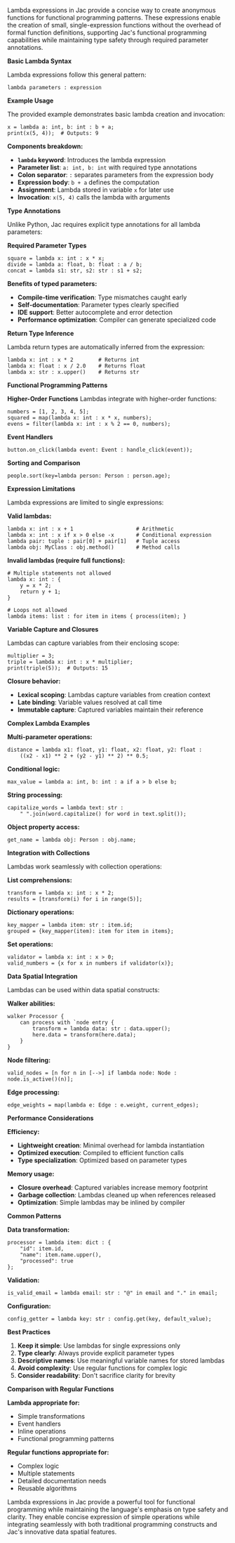 Lambda expressions in Jac provide a concise way to create anonymous functions for functional programming patterns. These expressions enable the creation of small, single-expression functions without the overhead of formal function definitions, supporting Jac's functional programming capabilities while maintaining type safety through required parameter annotations.

**Basic Lambda Syntax**

Lambda expressions follow this general pattern:
```jac
lambda parameters : expression
```

**Example Usage**

The provided example demonstrates basic lambda creation and invocation:
```jac
x = lambda a: int, b: int : b + a;
print(x(5, 4));  # Outputs: 9
```

**Components breakdown:**
- **`lambda` keyword**: Introduces the lambda expression
- **Parameter list**: `a: int, b: int` with required type annotations
- **Colon separator**: `:` separates parameters from the expression body
- **Expression body**: `b + a` defines the computation
- **Assignment**: Lambda stored in variable `x` for later use
- **Invocation**: `x(5, 4)` calls the lambda with arguments

**Type Annotations**

Unlike Python, Jac requires explicit type annotations for all lambda parameters:

**Required Parameter Types**
```jac
square = lambda x: int : x * x;
divide = lambda a: float, b: float : a / b;
concat = lambda s1: str, s2: str : s1 + s2;
```

**Benefits of typed parameters:**
- **Compile-time verification**: Type mismatches caught early
- **Self-documentation**: Parameter types clearly specified
- **IDE support**: Better autocomplete and error detection
- **Performance optimization**: Compiler can generate specialized code

**Return Type Inference**

Lambda return types are automatically inferred from the expression:
```jac
lambda x: int : x * 2        # Returns int
lambda x: float : x / 2.0    # Returns float
lambda x: str : x.upper()    # Returns str
```

**Functional Programming Patterns**

**Higher-Order Functions**
Lambdas integrate with higher-order functions:
```jac
numbers = [1, 2, 3, 4, 5];
squared = map(lambda x: int : x * x, numbers);
evens = filter(lambda x: int : x % 2 == 0, numbers);
```

**Event Handlers**
```jac
button.on_click(lambda event: Event : handle_click(event));
```

**Sorting and Comparison**
```jac
people.sort(key=lambda person: Person : person.age);
```

**Expression Limitations**

Lambda expressions are limited to single expressions:

**Valid lambdas:**
```jac
lambda x: int : x + 1                    # Arithmetic
lambda x: int : x if x > 0 else -x       # Conditional expression  
lambda pair: tuple : pair[0] + pair[1]   # Tuple access
lambda obj: MyClass : obj.method()       # Method calls
```

**Invalid lambdas (require full functions):**
```jac
# Multiple statements not allowed
lambda x: int : {
    y = x * 2;
    return y + 1;
}

# Loops not allowed
lambda items: list : for item in items { process(item); }
```

**Variable Capture and Closures**

Lambdas can capture variables from their enclosing scope:
```jac
multiplier = 3;
triple = lambda x: int : x * multiplier;
print(triple(5));  # Outputs: 15
```

**Closure behavior:**
- **Lexical scoping**: Lambdas capture variables from creation context
- **Late binding**: Variable values resolved at call time
- **Immutable capture**: Captured variables maintain their reference

**Complex Lambda Examples**

**Multi-parameter operations:**
```jac
distance = lambda x1: float, y1: float, x2: float, y2: float : 
    ((x2 - x1) ** 2 + (y2 - y1) ** 2) ** 0.5;
```

**Conditional logic:**
```jac
max_value = lambda a: int, b: int : a if a > b else b;
```

**String processing:**
```jac
capitalize_words = lambda text: str : 
    " ".join(word.capitalize() for word in text.split());
```

**Object property access:**
```jac
get_name = lambda obj: Person : obj.name;
```

**Integration with Collections**

Lambdas work seamlessly with collection operations:

**List comprehensions:**
```jac
transform = lambda x: int : x * 2;
results = [transform(i) for i in range(5)];
```

**Dictionary operations:**
```jac
key_mapper = lambda item: str : item.id;
grouped = {key_mapper(item): item for item in items};
```

**Set operations:**
```jac
validator = lambda x: int : x > 0;
valid_numbers = {x for x in numbers if validator(x)};
```

**Data Spatial Integration**

Lambdas can be used within data spatial constructs:

**Walker abilities:**
```jac
walker Processor {
    can process with `node entry {
        transform = lambda data: str : data.upper();
        here.data = transform(here.data);
    }
}
```

**Node filtering:**
```jac
valid_nodes = [n for n in [-->] if lambda node: Node : node.is_active()(n)];
```

**Edge processing:**
```jac
edge_weights = map(lambda e: Edge : e.weight, current_edges);
```

**Performance Considerations**

**Efficiency:**
- **Lightweight creation**: Minimal overhead for lambda instantiation
- **Optimized execution**: Compiled to efficient function calls
- **Type specialization**: Optimized based on parameter types

**Memory usage:**
- **Closure overhead**: Captured variables increase memory footprint
- **Garbage collection**: Lambdas cleaned up when references released
- **Optimization**: Simple lambdas may be inlined by compiler

**Common Patterns**

**Data transformation:**
```jac
processor = lambda item: dict : {
    "id": item.id,
    "name": item.name.upper(),
    "processed": true
};
```

**Validation:**
```jac
is_valid_email = lambda email: str : "@" in email and "." in email;
```

**Configuration:**
```jac
config_getter = lambda key: str : config.get(key, default_value);
```

**Best Practices**

1. **Keep it simple**: Use lambdas for single expressions only
2. **Type clearly**: Always provide explicit parameter types
3. **Descriptive names**: Use meaningful variable names for stored lambdas
4. **Avoid complexity**: Use regular functions for complex logic
5. **Consider readability**: Don't sacrifice clarity for brevity

**Comparison with Regular Functions**

**Lambda appropriate for:**
- Simple transformations
- Event handlers
- Inline operations
- Functional programming patterns

**Regular functions appropriate for:**
- Complex logic
- Multiple statements
- Detailed documentation needs
- Reusable algorithms

Lambda expressions in Jac provide a powerful tool for functional programming while maintaining the language's emphasis on type safety and clarity. They enable concise expression of simple operations while integrating seamlessly with both traditional programming constructs and Jac's innovative data spatial features.
